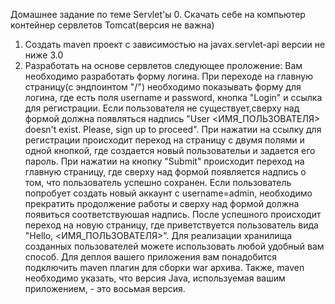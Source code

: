 Домашнее задание по теме Servlet'ы
0. Скачать себе на компьютер контейнер сервлетов Tomcat(версия не важна)
1. Создать maven проект с зависимостью на javax.servlet-api версии не ниже 3.0
2. Разработать на основе сервлетов следующее проложение: Вам необходимо разработать форму логина. При переходе на главную страницу(с эндпоинтом "/") необходимо показывать форму для логина, где есть поля username и password, кнопка "Login" и ссылка для регистрации. Если пользователя не существует,сверху над формой должна появляться надпись "User <ИМЯ_ПОЛЬЗОВАТЕЛЯ> doesn't exist. Please, sign up to proceed". При нажатии на ссылку для регистрации происходит переход на страницу с двумя полями и одной кнопкой, где создается новый пользовательи и задается его пароль. При нажатии на кнопку "Submit" происходит переход на главную страницу, где сверху над формой появляется надпись о том, что пользователь успешно сохранен. Если пользователь попробует создать новый аккаунт с username=admin, необходимо прекратить продолжение работы и сверху над формой должна появиться соответствуюшая надпись. После успешного происходит переход на новую страницу, где приветствуется пользователь вида "Hello, <ИМЯ_ПОЛЬЗОВАТЕЛЯ>". Для реализации хранилища созданных пользователей можете использовать любой удобный вам способ. Для деплоя вашего приложения вам понадобится подключить maven плагин для сборки war архива. Также, maven необходимо указать, что версия Java, используемая вашим приложением, - это восьмая версия.

